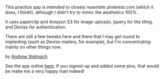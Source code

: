 This practice app is intended to closely resemble pinterest.com (which it does, I think!), although I didn't try to mimic the aesthetics 100%.

It uses paperclip and Amazon S3 for image uploads, jquery for the tiling, and Devise for authentication.

There are still a few tweaks here and there that I may get round to implenting (such as Devise mailers, for example), but I'm concentrating mainly on other things now.

by [Andrew Stelmach](http://rubywarriors.com)

See the app online [here](http://aspinteresting.com). If you signed-up and added some pins, that would be make me a very happy man indeed!
